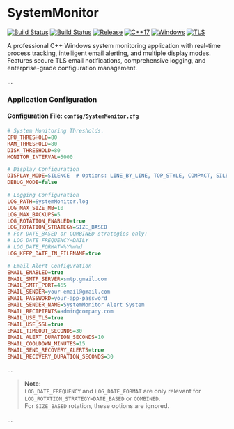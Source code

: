# SystemMonitor

[![Build Status](https://github.com/dnguyenminh/SystemMonitor/workflows/SystemMonitor%20CI%2FCD/badge.svg)](https://github.com/dnguyenminh/SystemMonitor/actions)
[![Build Status](https://github.com/dnguyenminh/SystemMonitor/workflows/Build%20Status/badge.svg)](https://github.com/dnguyenminh/SystemMonitor/actions)
[![Release](https://img.shields.io/github/v/release/dnguyenminh/SystemMonitor)](https://github.com/dnguyenminh/SystemMonitor/releases)
[![C++17](https://img.shields.io/badge/C++-17-blue.svg)](https://en.wikipedia.org/wiki/C%2B%2B17)
[![Windows](https://img.shields.io/badge/Platform-Windows-lightgrey.svg)](https://www.microsoft.com/windows)
[![TLS](https://img.shields.io/badge/Email-TLS%20Encrypted-green.svg)](https://en.wikipedia.org/wiki/Transport_Layer_Security)

A professional C++ Windows system monitoring application with real-time process tracking, intelligent email alerting, and multiple display modes. Features secure TLS email notifications, comprehensive logging, and enterprise-grade configuration management.

...

### Application Configuration

#### Configuration File: `config/SystemMonitor.cfg`

```ini
# System Monitoring Thresholds.
CPU_THRESHOLD=80
RAM_THRESHOLD=80
DISK_THRESHOLD=80
MONITOR_INTERVAL=5000

# Display Configuration
DISPLAY_MODE=SILENCE  # Options: LINE_BY_LINE, TOP_STYLE, COMPACT, SILENCE
DEBUG_MODE=false

# Logging Configuration
LOG_PATH=SystemMonitor.log
LOG_MAX_SIZE_MB=10
LOG_MAX_BACKUPS=5
LOG_ROTATION_ENABLED=true
LOG_ROTATION_STRATEGY=SIZE_BASED
# For DATE_BASED or COMBINED strategies only:
# LOG_DATE_FREQUENCY=DAILY
# LOG_DATE_FORMAT=%Y%m%d
LOG_KEEP_DATE_IN_FILENAME=true

# Email Alert Configuration
EMAIL_ENABLED=true
EMAIL_SMTP_SERVER=smtp.gmail.com
EMAIL_SMTP_PORT=465
EMAIL_SENDER=your-email@gmail.com
EMAIL_PASSWORD=your-app-password
EMAIL_SENDER_NAME=SystemMonitor Alert System
EMAIL_RECIPIENTS=admin@company.com
EMAIL_USE_TLS=true
EMAIL_USE_SSL=true
EMAIL_TIMEOUT_SECONDS=30
EMAIL_ALERT_DURATION_SECONDS=10
EMAIL_COOLDOWN_MINUTES=15
EMAIL_SEND_RECOVERY_ALERTS=true
EMAIL_RECOVERY_DURATION_SECONDS=30
```

...

> **Note:**  
> `LOG_DATE_FREQUENCY` and `LOG_DATE_FORMAT` are only relevant for `LOG_ROTATION_STRATEGY=DATE_BASED` or `COMBINED`.  
> For `SIZE_BASED` rotation, these options are ignored.

...
